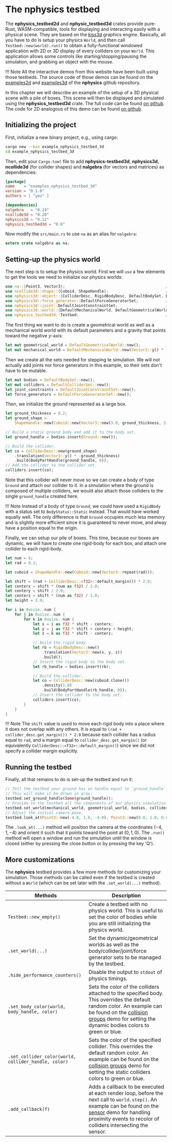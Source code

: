 # The nphysics testbed
The **nphysics_testbed2d** and **nphysic_testbed3d** crates provide pure-Rust, WASM-compatible, tools for displaying and
interacting easily with a physical scene. They are based on the [kiss3d](https://crates.io/crates/kiss3d) graphics engine.
Basically, all you have to do is setup your physics `World`, and then call `Testbed::new(world).run()` to obtain a
fully-functional windowed application with 2D or 3D display of every colliders on your `World`. This application
allows some controls like starting/stopping/pausing the simulation, and grabbing an object with the mouse.

!!! Note
    All the interactive demos from this website have been built using those testbeds. The source code of those demos
    can be found on the [examples2d](https://github.com/rustsim/nphysics/tree/master/examples2d) and
    [examples3d](https://github.com/rustsim/nphysics/tree/master/examples3d) of the **nphysics** github repository.

In this chapter we will describe an example of the setup of a 3D physical scene with a pile of boxes. This scene will
then be displayed and simulated using the **nphysics_testbed3d** crate. The full code can be found
[on github](https://github.com/rustsim/nphysics/blob/master/examples3d/boxes3.rs). The code for 2D analogous of this demo can be found
[on github](https://github.com/rustsim/nphysics/blob/master/examples2d/boxes2.rs).

## Initializing the project
First, initialize a new binary project, e.g., using cargo:

```sh
cargo new --bin example_nphysics_testbed_3d
cd example_nphysics_testbed_3d
```

Then, edit your `Cargo.toml` file to add **nphysics-testbed3d**, **nphysics3d**, **ncollide3d** (for collider shapes)
and **nalgebra** (for vectors and matrices) as dependencies:

```toml
[package]
name    = "examples_nphysics_testbed_3d"
version = "0.1.0"
authors = [ "you" ]

[dependencies]
nalgebra   = "0.19"
ncollide3d = "0.20"
nphysics3d = "0.12"
nphysics_testbed3d = "0.6"
```

Now modify the `src/main.rs` to use `na` as an alias for `nalgebra`:

```rust
extern crate nalgebra as na;
```

## Setting-up the physics world
The next step is to setup the physics world. First we will `use` a few elements to get the tools we need to initialize our physics worlds:

```rust
use na::{Point3, Vector3};                                            // For configuring and positioning bodies.
use ncollide3d::shape::{Cuboid, ShapeHandle};                         // Shapes for colliders.
use nphysics3d::object::{ColliderDesc, RigidBodyDesc, DefaultBodySet, DefaultColliderSet, Ground, BodyPartHandle}; // For building bodies and colliders.
use nphysics3d::force_generator::DefaultForceGeneratorSet;            // The set of force generators (which we will leave empty).
use nphysics3d::joint::DefaultJointConstraintSet;                     // The set of joints (which we will leave empty).
use nphysics3d::world::{DefaultMechanicalWorld, DefaultGeometricalWorld};  // The physics worlds to be initialized.
use nphysics_testbed3d::Testbed;                                      // The testbed to display/run the simulation.
```

The first thing we want to do is create a geometrical world as well as a mechanical world world with its default parameters
and a gravity that points toward the negative $y$-axis:

```rust
let mut geometrical_world = DefaultGeometricalWorld::new();
let mut mechanical_world = DefaultMechanicalWorld::new(Vector3::y() * -9.81);
```

Then we create all the sets needed for stepping te simulation. We will not actually add joints nor force generators in
this example, so their sets don't have to be mutable.

```rust
let mut bodies = DefaultBodySet::new();
let mut colliders = DefaultColliderSet::new();
let joint_constraints = DefaultJointConstraintSet::new();
let force_generators = DefaultForceGeneratorSet::new();
```

Then, we initialize the ground represented as a large box.

```rust
let ground_thickness = 0.2;
let ground_shape =
    ShapeHandle::new(Cuboid::new(Vector3::new(3.0, ground_thickness, 3.0)));

// Build a static ground body and add it to the body set.
let ground_handle = bodies.insert(Ground::new());

// Build the collider.
let co = ColliderDesc::new(ground_shape)
    .translation(Vector3::y() * -ground_thickness)
    .build(BodyPartHandle(ground_handle, 0));
// Add the collider to the collider set.
colliders.insert(co);
```

Note that this collider will never move so we can create a body of type `Ground` and attach our collider to it. In a
simulation where the ground is composed of multiple colliders, we would also attach those colliders to the single
 `ground_handle` created here.

!!! Note
    Instead of a body of type `Ground`, we could have used a `RigidBody` with a status set to `BodyStatus::Static` instead.
    That would have worked equally well. The only difference is that `Ground` occupies much less memory and is slightly
    more efficient since it is guaranteed to never move, and alway have a position equal to the origin.

Finally, we can setup our pile of boxes. This time, because our boxes are dynamic, we will have to create one rigid-body
for each box, and attach one collider to each rigid-body.

```rust
let num = 6;
let rad = 0.1;

let cuboid = ShapeHandle::new(Cuboid::new(Vector3::repeat(rad)));

let shift = (rad + ColliderDesc::<f32>::default_margin()) * 2.0;
let centerx = shift * (num as f32) / 2.0;
let centery = shift / 2.0;
let centerz = shift * (num as f32) / 2.0;
let height = 3.0;

for i in 0usize..num {
    for j in 0usize..num {
        for k in 0usize..num {
            let x = i as f32 * shift - centerx;
            let y = j as f32 * shift + centery + height;
            let z = k as f32 * shift - centerz;

            // Build the rigid body.
            let rb = RigidBodyDesc::new()
                .translation(Vector3::new(x, y, z))
                .build();
            // Insert the rigid body to the body set.
            let rb_handle = bodies.insert(rb);

            // Build the collider.
            let co = ColliderDesc::new(cuboid.clone())
                .density(1.0)
                .build(BodyPartHandle(rb_handle, 0));
            // Insert the collider to the body set.
            colliders.insert(co);
        }
    }
}
```

!!! Note
    The `shift` value is used to move each rigid body into a place where it does not overlap with any others. It is
    equal to `(rad + collider_desc.get_margin()) * 2.0` because each collider has a radius equal to `rad`, and a margin
    equal to `collider_desc.get_margin()` (or equivalently `ColliderDesc::<f32>::default_margin()`) since we did not
    specify a collider margin explicitly.

## Running the testbed
Finally, all that remains to do is set-up the testbed and run it:

```rust
// Tell the testbed your ground has an handle equal to `ground_handle`.
// This will make it be drawn in gray.
testbed.set_ground_handle(Some(ground_handle));
// Provide to the testbed all the components of our physics simulation.
testbed.set_world(mechanical_world, geometrical_world, bodies, colliders, joint_constraints, force_generators);
// Adjust the initial camera pose.
testbed.look_at(Point3::new(-4.0, 1.0, -4.0), Point3::new(0.0, 1.0, 0.0));
```

The `.look_at(...)` method will position the camera at the coordinates $(-4, 1, -4)$ and orient it such that it points toward the point at $(0, 1, 0)$. The `.run()` method will open a window and run the simulation until the window is closed (either by pressing the close button or by pressing the key 'Q').

## More customizations
The **nphysics** testbed provides a few more methods for customizing your simulation. Those methods can be called even if the testbed is created without a `World` (which can be set later with the `.set_world(...)` method).

| Methods                | Description |
|--                      | --          |
| `Testbed::new_empty()` | Create a testbed with no physics world. This is useful to set the color of bodies while you are still initializing the physics world. |
| `.set_world(...)` | Set the dynamic/geometrical worlds as well as the body/collider/joint/force generator sets to be managed by the testbed. |
| `.hide_performance_counters()` | Disable the output to `stdout` of physics timings. |
| `.set_body_color(world, body_handle, color)` | Sets the color of the colliders attached to the specified body. This overrides the default random color. An example can be found on the [collision groups](https://github.com/rustsim/nphysics/blob/master/examples3d/collision_groups3.rs#L133) demo for setting the dynamic bodies colors to green or blue. |
| `.set_collider_color(world, collider_handle, color)` | Sets the color of the specified collider. This overrides the default random color. An example can be found on the [collision groups](https://github.com/rustsim/nphysics/blob/master/examples3d/collision_groups3.rs#L70) demo for setting the static colliders colors to green or blue. |
| `.add_callback(f)`  | Adds a callback to be executed at each render loop, before the next call to `world.step()`. An example can be found on the [sensor](https://github.com/rustsim/nphysics/blob/master/examples3d/sensor3.rs#L94) demo for handling proximity events to recolor of colliders intersecting the sensor. |
